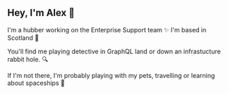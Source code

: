 ## Hey, I'm Alex 👋

I'm a hubber working on the Enterprise Support team ✨ I'm based in Scotland 🏴󠁧󠁢󠁳󠁣󠁴󠁿

You'll find me playing detective in GraphQL land or down an infrastucture rabbit hole. 🔍

If I'm not there, I'm probably playing with my pets, travelling or learning about spaceships 🚀  
